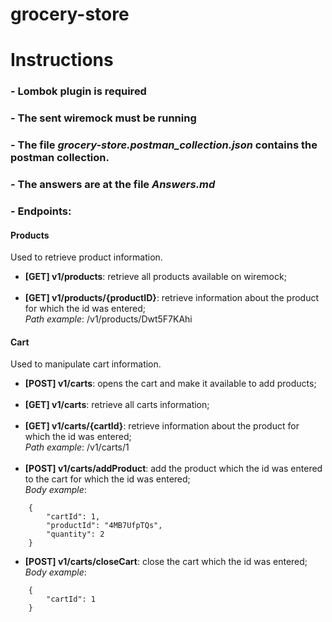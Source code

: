 # grocery-store

# Instructions

### - Lombok plugin is required

### - The sent wiremock must be running

### - The file *grocery-store.postman_collection.json* contains the postman collection.

### - The answers are at the file *Answers.md*

### - Endpoints:

#### Products
Used to retrieve product information.

* **[GET] v1/products**: retrieve all products available on wiremock; <br/><br/>
* **[GET] v1/products/{productID}**: retrieve information about the product for which the id was entered; <br/>
*Path example*: /v1/products/Dwt5F7KAhi

#### Cart
Used to manipulate cart information.

* **[POST] v1/carts**: opens the cart and make it available to add products; <br/><br/>
* **[GET] v1/carts**: retrieve all carts information; <br/><br/>
* **[GET] v1/carts/{cartId}**: retrieve information about the product for which the id was entered; <br/>
*Path example*: /v1/carts/1
<br/><br/>
* **[POST] v1/carts/addProduct**: add the product which the id was entered to the cart for which the id was entered; <br/>
*Body example*: 
```
    {
        "cartId": 1,
        "productId": "4MB7UfpTQs",
        "quantity": 2
    }
```
* **[POST] v1/carts/closeCart**: close the cart which the id was entered; <br/>
*Body example*:
```
    {
        "cartId": 1
    }
```
